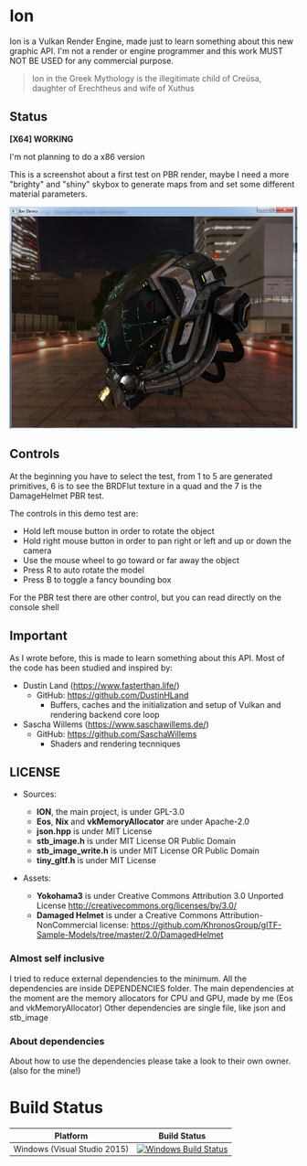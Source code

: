 # Ion

Ion is a Vulkan Render Engine, made just to learn something about this new graphic API.
I'm not a render or engine programmer and this work MUST NOT BE USED for any commercial purpose.

> Ion in the Greek Mythology is the illegitimate child of Creüsa, daughter of Erechtheus and wife of Xuthus


## Status

**[X64] WORKING**

I'm not planning to do a x86 version

This is a screenshot about a first test on PBR render, maybe I need a more "brighty" and "shiny" skybox to generate maps from and set some different material parameters.

<img src="./Screenshots/FirstTest.jpg">

## Controls

At the beginning you have to select the test, from 1 to 5 are generated primitives, 6 is to see the BRDFlut texture in a quad and the 7 is the DamageHelmet PBR test.

The controls in this demo test are:
* Hold left mouse button in order to rotate the object
* Hold right mouse button in order to pan right or left and up or down the camera
* Use the mouse wheel to go toward or far away the object
* Press R to auto rotate the model
* Press B to toggle a fancy bounding box

For the PBR test there are other control, but you can read directly on the console shell


## Important

As I wrote before, this is made to learn something about this API.
Most of the code has been studied and inspired by:
- Dustin Land (https://www.fasterthan.life/) 
	- GitHub: https://github.com/DustinHLand
		- Buffers, caches and the initialization and setup of Vulkan and rendering backend core loop
- Sascha Willems (https://www.saschawillems.de/)
	- GitHub: https://github.com/SaschaWillems
		- Shaders and rendering tecnniques


## LICENSE

- Sources:
	- **ION**, the main project, is under GPL-3.0
	- **Eos**, **Nix** and **vkMemoryAllocator** are under Apache-2.0
	- **json.hpp** is under MIT License
	- **stb_image.h** is under MIT License OR Public Domain
	- **stb_image_write.h** is under MIT License OR Public Domain
	- **tiny_gltf.h** is under MIT License

- Assets:
	- **Yokohama3** is under Creative Commons Attribution 3.0 Unported License http://creativecommons.org/licenses/by/3.0/
	- **Damaged Helmet** is under a Creative Commons Attribution-NonCommercial license: https://github.com/KhronosGroup/glTF-Sample-Models/tree/master/2.0/DamagedHelmet


### Almost self inclusive

I tried to reduce external dependencies to the minimum.
All the dependencies are inside DEPENDENCIES folder.
The main dependencies at the moment are the memory allocators for CPU and GPU, made by me (Eos and vkMemoryAllocator)
Other dependencies are single file, like json and stb_image


### About dependencies

About how to use the dependencies please take a look to their own owner. (also for the mine!)



# Build Status

| Platform | Build Status |
|:--------:|:------------:|
| Windows (Visual Studio 2015) | [![Windows Build Status](https://ci.appveyor.com/api/projects/status/github/kabalmcblade/ion?branch=master&svg=true)](https://ci.appveyor.com/project/kabalmcblade/ion) |
